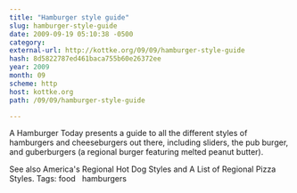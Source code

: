 ```yaml
---
title: "Hamburger style guide"
slug: hamburger-style-guide
date: 2009-09-19 05:10:38 -0500
category: 
external-url: http://kottke.org/09/09/hamburger-style-guide
hash: 8d5822787ed461baca755b60e26372ee
year: 2009
month: 09
scheme: http
host: kottke.org
path: /09/09/hamburger-style-guide

---
```


A Hamburger Today presents a guide to all the different styles of hamburgers and cheeseburgers out there, including sliders, the pub burger, and guberburgers (a regional burger featuring melted peanut butter).


See also America's Regional Hot Dog Styles and A List of Regional Pizza Styles.
 Tags: food   hamburgers

